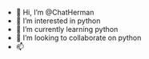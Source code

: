 - 👋 Hi, I’m @ChatHerman
- 👀 I’m interested in python
- 🌱 I’m currently learning python
- 💞️ I’m looking to collaborate on python
- 📫

<!---
ChatHerman/ChatHerman is a ✨ special ✨ repository because its `README.md` (this file) appears on your GitHub profile.
You can click the Preview link to take a look at your changes.
--->

